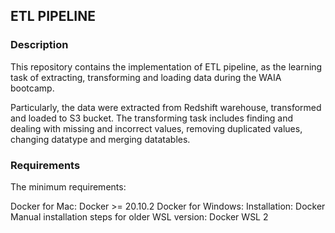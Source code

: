 ## ETL PIPELINE
### Description
This repository contains the implementation of ETL pipeline, as the learning task of extracting,
transforming and loading data during the WAIA bootcamp. 

Particularly, the data were extracted from 
Redshift warehouse, transformed and loaded to S3 bucket.
The transforming task includes finding and dealing with missing and 
incorrect values, 
removing duplicated values, changing datatype and merging datatables.

### Requirements
The minimum requirements:

Docker for Mac: Docker >= 20.10.2
Docker for Windows:
Installation: Docker
Manual installation steps for older WSL version: Docker WSL 2

